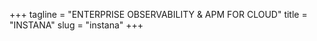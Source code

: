 +++
tagline = "ENTERPRISE OBSERVABILITY & APM FOR CLOUD"
title = "<span>INSTANA</span>"
slug = "instana"
+++
